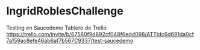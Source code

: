 # IngridRoblesChallenge
Testing en Saucedemo
Tablero de Trello https://trello.com/invite/b/67560f9d892cf048f6edd098/ATTIdc6d691da0cf7a159ac8efe46ab6af7b567C9337/test-saucedemo
